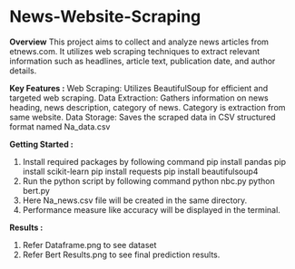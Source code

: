 # News-Website-Scraping

**Overview**
This project aims to collect and analyze news articles from etnews.com. 
It utilizes web scraping techniques to extract relevant information such as headlines, article text, publication date, and author details.

**Key Features :**
Web Scraping: Utilizes BeautifulSoup for efficient and targeted web scraping. 
Data Extraction: Gathers information on news heading, news description, category of news. Category is extraction from same website. 
Data Storage: Saves the scraped data in CSV structured format named Na_data.csv

**Getting Started :**
1. Install required packages by following command
   pip install pandas
   pip install scikit-learn
   pip install requests
   pip install beautifulsoup4
2. Run the python script by following command
   python nbc.py
   python bert.py
3. Here Na_news.csv file will be created in the same directory.
4. Performance measure like accuracy will be displayed in the terminal.

**Results :**
1. Refer Dataframe.png to see dataset
2. Refer Bert Results.png to see final prediction results.
